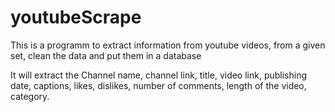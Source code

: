 ﻿# youtubeScrape
This is a programm to extract information from youtube videos, from a given set, clean the data and put them in a database

It will extract the Channel name, channel link, title, video link, publishing date, captions, likes, dislikes, number of comments, length of the video, category.
